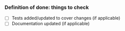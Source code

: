 <!-- Provide a brief description of what this pull request does here. -->

### Definition of done: things to check

- [ ] Tests added/updated to cover changes (if applicable)
- [ ] Documentation updated (if applicable)